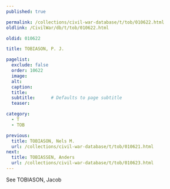 ```yaml
---
published: true

permalink: /collections/civil-war-database/t/tob/010622.html
oldlink: /CivilWar/db/t/tob/010622.html

oldid: 010622

title: TOBIASON, P. J.

pagelist:
  exclude: false
  order: 10622
  image: 
  alt:
  caption:
  title:
  subtitle:      # Defaults to page subtitle
  teaser:

category: 
  - T 
  - TOB

previous:
  title: TOBIASON, Nels M.
  url: /collections/civil-war-database/t/tob/010621.html  
next:
  title: TOBIASSEN, Anders
  url: /collections/civil-war-database/t/tob/010623.html   
---
```

See TOBIASON, Jacob